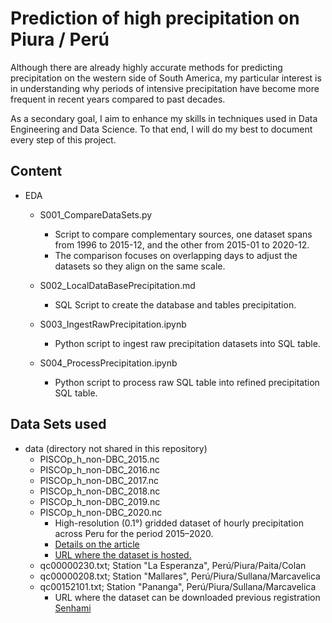 # Prediction of high precipitation on Piura / Perú

Although there are already highly accurate methods for predicting precipitation on the western side of South America, my
particular interest is in understanding why periods of intensive precipitation have become more frequent in recent years
compared to past decades.

As a secondary goal, I aim to enhance my skills in techniques used in Data Engineering and Data Science. To that end, I
will do my best to document every step of this project.

## Content

* EDA
    * S001_CompareDataSets.py
        * Script to compare complementary sources, one dataset spans from 1996 to 2015-12, and the other from 2015-01 to 2020-12.
        * The comparison focuses on overlapping days to adjust the datasets so they align on the same scale.

    * S002_LocalDataBasePrecipitation.md
      * SQL Script to create the database and tables precipitation.
    * S003_IngestRawPrecipitation.ipynb
      * Python script to ingest raw precipitation datasets into SQL table.
    * S004_ProcessPrecipitation.ipynb
      * Python script to process raw SQL table into refined precipitation SQL table.
## Data Sets used

* data (directory not shared in this repository)
    * PISCOp_h_non-DBC_2015.nc
    * PISCOp_h_non-DBC_2016.nc
    * PISCOp_h_non-DBC_2017.nc
    * PISCOp_h_non-DBC_2018.nc
    * PISCOp_h_non-DBC_2019.nc
    * PISCOp_h_non-DBC_2020.nc
        * High-resolution (0.1°) gridded dataset of hourly precipitation across Peru for the period 2015–2020.
        * [Details on the article](https://www.sciencedirect.com/science/article/pii/S2352340922007776?via%3Dihub)
        * [URL where the dataset is hosted.](https://figshare.com/articles/dataset/SATc/17148416?backTo=/collections/Development_of_high-resolution_hourly_gridded_precipitation_dataset_over_Peru/5743166)
    * qc00000230.txt; Station "La Esperanza", Perú/Piura/Paita/Colan
    * qc00000208.txt; Station "Mallares", Perú/Piura/Sullana/Marcavelica
    * qc00152101.txt; Station "Pananga", Perú/Piura/Sullana/Marcavelica
        * URL where the dataset can be downloaded previous registration [Senhami](https://www.senamhi.gob.pe/site/descarga-datos/)
    
